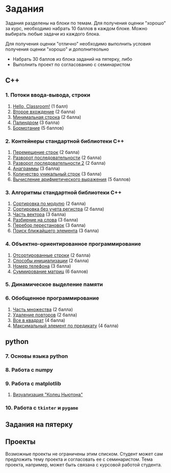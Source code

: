 # Задания

Задания разделены на блоки по темам. Для получения оценки "хорошо" за курс, необходимо набрать 10 баллов в каждом блоке. Можно выбирать любые задачи из каждого блока.

Для получения оценки "отлично" необходимо выполнить условия получения оценки "хорошо" и дополнитеольно

* Набрать 30 баллов из блока заданий на пятерку, либо
* Выполнить проект по согласованию с семинаристом

## C++

### 1. Потоки ввода-вывода, строки

1. [Hello, Classroom!](https://classroom.github.com/classrooms/66505170-nsu-programming-2020/assignments/hello-classroom) (1 балл)
2. [Второе вхождение](https://classroom.github.com/classrooms/66505170-nsu-programming-2020/assignments/vtoroe-vhozhdenie) (2 балла)
3. [Минимальная строка](https://classroom.github.com/classrooms/66505170-nsu-programming-2020/assignments/minimalnaya-stroka) (2 балла)
4. [Палиндром](https://classroom.github.com/classrooms/66505170-nsu-programming-2020/assignments/palindrom) (3 балла)
5. [Бормотание](https://classroom.github.com/classrooms/66505170-nsu-programming-2020/assignments/bormotanie) (5 баллов)

### 2. Контейнеры стандартной библиотеки C++

1. [Перемещение строк](https://classroom.github.com/classrooms/66505170-nsu-programming-2020/assignments/peremeshchenie-strok) (2 балла)
2. [Разворот последовательности](https://classroom.github.com/classrooms/66505170-nsu-programming-2020/assignments/razvorot-posledovatelnosti) (2 балла)
3. [Разворот последовательности 2](https://classroom.github.com/classrooms/66505170-nsu-programming-2020/assignments/razvorot-posledovatelnosti-2) (2 балла)
4. [Анаграммы](https://classroom.github.com/classrooms/66505170-nsu-programming-2020/assignments/anagrammy) (3 балла)
5. [Количество уникальный строк](https://classroom.github.com/classrooms/66505170-nsu-programming-2020/assignments/kolichestvo-unikalnyy-strok) (3 балла)
6. [Вычисление арифметического выражения](https://classroom.github.com/classrooms/66505170-nsu-programming-2020/assignments/vychislenie-arifmeticheskogo-vyrazhenie) (5 баллов)

### 3. Алгоритмы стандартной библиотеки C++

1. [Сортировка по модулю](https://classroom.github.com/classrooms/66505170-nsu-programming-2020/assignments/sortirovka-po-modulyu) (2 балла)
2. [Сортировка без учета регистра](https://classroom.github.com/classrooms/66505170-nsu-programming-2020/assignments/sortirovka-bez-ucheta-registra) (2 балла)
3. [Часть вектора](https://classroom.github.com/classrooms/66505170-nsu-programming-2020/assignments/chast-vektora) (3 балла)
4. [Разбиение на слова](https://classroom.github.com/classrooms/66505170-nsu-programming-2020/assignments/razbienie-na-slova) (3 балла)
5. [Перебор перестановок](https://classroom.github.com/classrooms/66505170-nsu-programming-2020/assignments/perebor-perestanovok) (3 балла)
6. [Поиск ближайшего элемента](https://classroom.github.com/classrooms/66505170-nsu-programming-2020/assignments/poisk-blizhayshego-elementa) (3 балла)

### 4. Объектно-ориентированное программирование

1. [Отсортированные строки](https://classroom.github.com/classrooms/66505170-nsu-programming-2020/assignments/otsortirovannye-stroki) (2 балла)
2. [Способы инициализации](https://classroom.github.com/classrooms/66505170-nsu-programming-2020/assignments/sposoby-inicializacii) (2 балла)
3. [Номер телефона](https://classroom.github.com/classrooms/66505170-nsu-programming-2020/assignments/nomer-telefona) (3 балла)
4. [Суммирование матриц](https://classroom.github.com/classrooms/66505170-nsu-programming-2020/assignments/summirovanie-matric) (6 баллов)

### 5. Динамическое выделение памяти

### 6. Обобщенное программирование

1. [Часть множества](https://classroom.github.com/classrooms/66505170-nsu-programming-2020/assignments/chast-mnozhestva) (2 балла)
2. [Удаление повторов](https://classroom.github.com/classrooms/66505170-nsu-programming-2020/assignments/udalenie-povtorov) (2 балла) 
3. [Все в квадрат](https://classroom.github.com/classrooms/66505170-nsu-programming-2020/assignments/vse-v-kvadrat) (4 балла)
4. [Максимальный элемент по предикату](https://classroom.github.com/classrooms/66505170-nsu-programming-2020/assignments/poisk-blizhayshego-elementa) (4 балла)

## python

### 7. Основы языка python

### 8. Работа с numpy

### 9. Работа с matplotlib
1. [Визуализация "Колец Ньютона"]()


### 10. Работа с `tkinter` и `pygame`

## Задания на пятерку

## Проекты
Возможные проекты не ограничены этим списком. Студент может сам предложить тему проекта и согласовать ее с семинаристом. Тема проекта, например, может быть связана с курсовой работой студента.